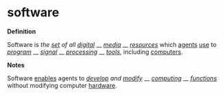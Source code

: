 # software

**Definition**

Software is _the_ [_set_](https://github.com/gcassel/Modular-Organization-Terminology/blob/master/terms/set.md) _of all_ [_digital_](https://github.com/gcassel/Modular-Organization-Terminology/blob/master/terms/digital.md) __ [_media_](https://github.com/gcassel/Modular-Organization-Terminology/blob/master/terms/media.md) __ [_resources_](https://github.com/gcassel/Modular-Organization-Terminology/blob/master/terms/resource.md) which [agents](https://github.com/gcassel/Modular-Organization-Terminology/blob/master/terms/agent.md) [use](https://github.com/gcassel/Modular-Organization-Terminology/blob/master/terms/use.md) to [_program_](https://github.com/gcassel/Modular-Organization-Terminology/blob/master/terms/program.md) __ [_signal_](https://github.com/gcassel/Modular-Organization-Terminology/blob/master/terms/signal.md) __ [_processing_](https://github.com/gcassel/Modular-Organization-Terminology/blob/master/terms/process.md) __ [_tools_](https://github.com/gcassel/Modular-Organization-Terminology/blob/master/terms/tool.md), including [computers](https://github.com/gcassel/Modular-Organization-Terminology/blob/master/terms/computer.md).

**Notes**

Software [enables](https://github.com/gcassel/Modular-Organization-Terminology/blob/master/terms/enable.md) agents to [_develop_](https://github.com/gcassel/Modular-Organization-Terminology/blob/master/terms/develop.md) _and_ [_modify_](https://github.com/gcassel/Modular-Organization-Terminology/blob/master/terms/modify.md) __ [_computing_](https://github.com/gcassel/Modular-Organization-Terminology/blob/master/terms/compute.md) __ [_functions_](https://github.com/gcassel/Modular-Organization-Terminology/blob/master/terms/function.md) without modifying computer [hardware](https://github.com/gcassel/Modular-Organization-Terminology/blob/master/terms/hardware.md).
